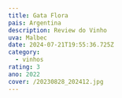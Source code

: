 ```yaml
---
title: Gata Flora
pais: Argentina
description: Review do Vinho
uva: Malbec
date: 2024-07-21T19:55:36.725Z
category:
  - vinhos
rating: 3
ano: 2022
cover: /20230828_202412.jpg
---
```


